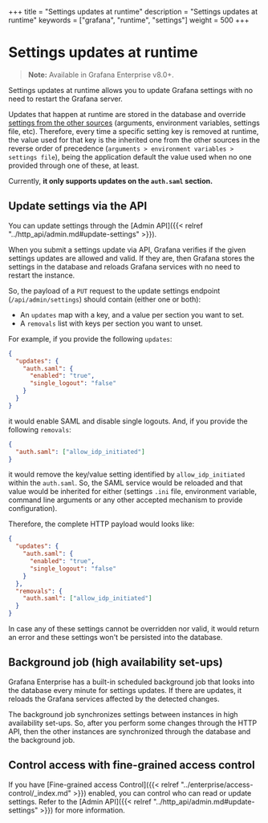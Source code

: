 +++
title = "Settings updates at runtime"
description = "Settings updates at runtime"
keywords = ["grafana", "runtime", "settings"]
weight = 500
+++

# Settings updates at runtime

> **Note:** Available in Grafana Enterprise v8.0+.

Settings updates at runtime allows you to update Grafana settings with no need to restart the Grafana server.

Updates that happen at runtime are stored in the database and override
[settings from the other sources](https://grafana.com/docs/grafana/v8.2/administration/configuration/)
(arguments, environment variables, settings file, etc). Therefore, every time a specific setting key is removed at runtime,
the value used for that key is the inherited one from the other sources in the reverse order of precedence
(`arguments > environment variables > settings file`), being the application default the value used when no one provided
through one of these, at least.

Currently, **it only supports updates on the `auth.saml` section.**

## Update settings via the API

You can update settings through the [Admin API]({{< relref "../http_api/admin.md#update-settings" >}}).

When you submit a settings update via API, Grafana verifies if the given settings updates are allowed and valid. If they are, then Grafana stores the settings in the database and reloads
Grafana services with no need to restart the instance.

So, the payload of a `PUT` request to the update settings endpoint (`/api/admin/settings`)
should contain (either one or both):

- An `updates` map with a key, and a value per section you want to set.
- A `removals` list with keys per section you want to unset.

For example, if you provide the following `updates`:

```json
{
  "updates": {
    "auth.saml": {
      "enabled": "true",
      "single_logout": "false"
    }
  }
}
```

it would enable SAML and disable single logouts. And, if you provide the following `removals`:

```json
{
  "auth.saml": ["allow_idp_initiated"]
}
```

it would remove the key/value setting identified by `allow_idp_initiated` within the `auth.saml`.
So, the SAML service would be reloaded and that value would be inherited for either (settings `.ini` file,
environment variable, command line arguments or any other accepted mechanism to provide configuration).

Therefore, the complete HTTP payload would looks like:

```json
{
  "updates": {
    "auth.saml": {
      "enabled": "true",
      "single_logout": "false"
    }
  },
  "removals": {
    "auth.saml": ["allow_idp_initiated"]
  }
}
```

In case any of these settings cannot be overridden nor valid, it would return an error and these settings
won't be persisted into the database.

## Background job (high availability set-ups)

Grafana Enterprise has a built-in scheduled background job that looks into the database every minute for
settings updates. If there are updates, it reloads the Grafana services affected by the detected changes.

The background job synchronizes settings between instances in high availability set-ups. So, after you perform some changes through the
HTTP API, then the other instances are synchronized through the database and the background job.

## Control access with fine-grained access control

If you have [Fine-grained access Control]({{< relref "../enterprise/access-control/_index.md" >}}) enabled, you can control who can read or update settings.
Refer to the [Admin API]({{< relref "../http_api/admin.md#update-settings" >}}) for more information.
